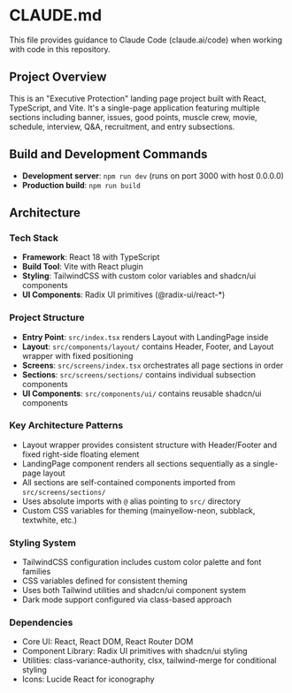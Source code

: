 # CLAUDE.md

This file provides guidance to Claude Code (claude.ai/code) when working with code in this repository.

## Project Overview

This is an "Executive Protection" landing page project built with React, TypeScript, and Vite. It's a single-page application featuring multiple sections including banner, issues, good points, muscle crew, movie, schedule, interview, Q&A, recruitment, and entry subsections.

## Build and Development Commands

- **Development server**: `npm run dev` (runs on port 3000 with host 0.0.0.0)
- **Production build**: `npm run build`

## Architecture

### Tech Stack
- **Framework**: React 18 with TypeScript
- **Build Tool**: Vite with React plugin
- **Styling**: TailwindCSS with custom color variables and shadcn/ui components
- **UI Components**: Radix UI primitives (@radix-ui/react-*)

### Project Structure
- **Entry Point**: `src/index.tsx` renders Layout with LandingPage inside
- **Layout**: `src/components/layout/` contains Header, Footer, and Layout wrapper with fixed positioning
- **Screens**: `src/screens/index.tsx` orchestrates all page sections in order
- **Sections**: `src/screens/sections/` contains individual subsection components
- **UI Components**: `src/components/ui/` contains reusable shadcn/ui components

### Key Architecture Patterns
- Layout wrapper provides consistent structure with Header/Footer and fixed right-side floating element
- LandingPage component renders all sections sequentially as a single-page layout
- All sections are self-contained components imported from `src/screens/sections/`
- Uses absolute imports with `@` alias pointing to `src/` directory
- Custom CSS variables for theming (mainyellow-neon, subblack, textwhite, etc.)

### Styling System
- TailwindCSS configuration includes custom color palette and font families
- CSS variables defined for consistent theming
- Uses both Tailwind utilities and shadcn/ui component system
- Dark mode support configured via class-based approach

### Dependencies
- Core UI: React, React DOM, React Router DOM
- Component Library: Radix UI primitives with shadcn/ui styling
- Utilities: class-variance-authority, clsx, tailwind-merge for conditional styling
- Icons: Lucide React for iconography